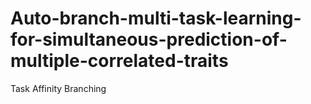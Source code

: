 # Auto-branch-multi-task-learning-for-simultaneous-prediction-of-multiple-correlated-traits
Task Affinity Branching
